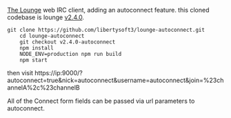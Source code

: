 [The Lounge](https://github.com/thelounge/lounge) web IRC client, adding an autoconnect feature. this cloned codebase is lounge [v2.4.0](https://github.com/thelounge/lounge/releases/tag/v2.4.0).

    git clone https://github.com/libertysoft3/lounge-autoconnect.git
		cd lounge-autoconnect
		git checkout v2.4.0-autoconnect
		npm install
		NODE_ENV=production npm run build
		npm start


then visit https://ip:9000/?autoconnect=true&nick=autoconnect&username=autoconnect&join=%23channelA%2c%23channelB

All of the Connect form fields can be passed via url parameters to autoconnect.
